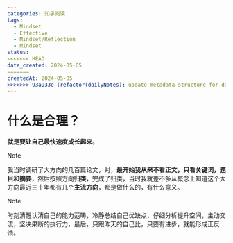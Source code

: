 ```yaml
---
categories: 知乎阅读
tags:
  - Mindset
  - Effective
  - Mindset/Reflection
  - Mindset
status: 
<<<<<<< HEAD
date_created: 2024-05-05
=======
createdAt: 2024-05-05
>>>>>>> 93a933e (refactor(dailyNotes): update metadata structure for daily notes)
---
```

# 什么是合理？
**就是要让自己最快速度成长起来**。

>[!note]
>我当时调研了大方向的几百篇论文，对，**最开始我从来不看正文，只看关键词，题目和摘要**，然后按照方向**归类**，完成了归类，当时我就差不多从概念上知道这个大方向最近三十年都有几个**主流方向**，都是做什么的，有什么意义。

> [!note]
> 时刻清醒认清自己的能力范畴，冷静总结自己优缺点，仔细分析提升空间，主动交流，坚决果断的执行力，最后，只跟昨天的自己比，只要有进步，就能形成正反馈。


